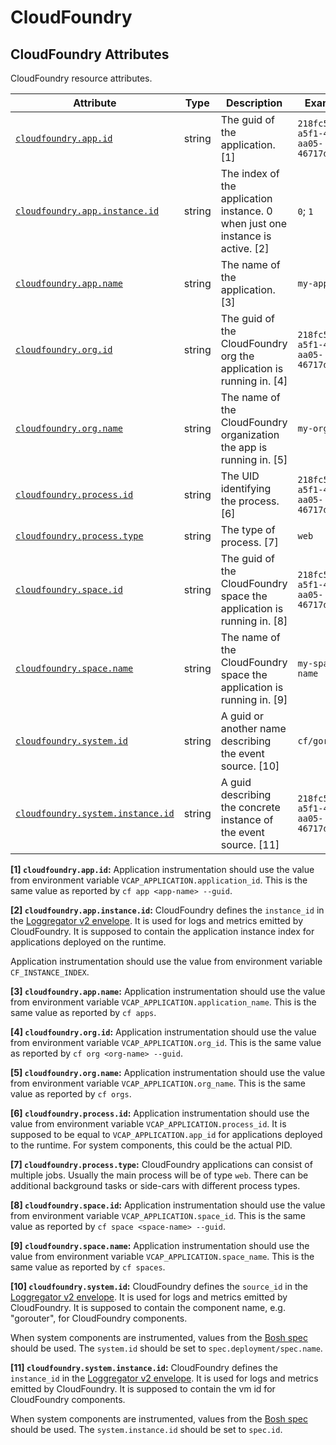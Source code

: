 <!--- Hugo front matter used to generate the website version of this page:
--->

<!-- NOTE: THIS FILE IS AUTOGENERATED. DO NOT EDIT BY HAND. -->
<!-- see templates/registry/markdown/attribute_namespace.md.j2 -->

# CloudFoundry

## CloudFoundry Attributes

CloudFoundry resource attributes.

| Attribute | Type | Description | Examples | Stability |
|---|---|---|---|---|
| <a id="cloudfoundry-app-id" href="#cloudfoundry-app-id">`cloudfoundry.app.id`</a> | string | The guid of the application. [1] | `218fc5a9-a5f1-4b54-aa05-46717d0ab26d` | ![Experimental](https://img.shields.io/badge/-experimental-blue) |
| <a id="cloudfoundry-app-instance-id" href="#cloudfoundry-app-instance-id">`cloudfoundry.app.instance.id`</a> | string | The index of the application instance. 0 when just one instance is active. [2] | `0`; `1` | ![Experimental](https://img.shields.io/badge/-experimental-blue) |
| <a id="cloudfoundry-app-name" href="#cloudfoundry-app-name">`cloudfoundry.app.name`</a> | string | The name of the application. [3] | `my-app-name` | ![Experimental](https://img.shields.io/badge/-experimental-blue) |
| <a id="cloudfoundry-org-id" href="#cloudfoundry-org-id">`cloudfoundry.org.id`</a> | string | The guid of the CloudFoundry org the application is running in. [4] | `218fc5a9-a5f1-4b54-aa05-46717d0ab26d` | ![Experimental](https://img.shields.io/badge/-experimental-blue) |
| <a id="cloudfoundry-org-name" href="#cloudfoundry-org-name">`cloudfoundry.org.name`</a> | string | The name of the CloudFoundry organization the app is running in. [5] | `my-org-name` | ![Experimental](https://img.shields.io/badge/-experimental-blue) |
| <a id="cloudfoundry-process-id" href="#cloudfoundry-process-id">`cloudfoundry.process.id`</a> | string | The UID identifying the process. [6] | `218fc5a9-a5f1-4b54-aa05-46717d0ab26d` | ![Experimental](https://img.shields.io/badge/-experimental-blue) |
| <a id="cloudfoundry-process-type" href="#cloudfoundry-process-type">`cloudfoundry.process.type`</a> | string | The type of process. [7] | `web` | ![Experimental](https://img.shields.io/badge/-experimental-blue) |
| <a id="cloudfoundry-space-id" href="#cloudfoundry-space-id">`cloudfoundry.space.id`</a> | string | The guid of the CloudFoundry space the application is running in. [8] | `218fc5a9-a5f1-4b54-aa05-46717d0ab26d` | ![Experimental](https://img.shields.io/badge/-experimental-blue) |
| <a id="cloudfoundry-space-name" href="#cloudfoundry-space-name">`cloudfoundry.space.name`</a> | string | The name of the CloudFoundry space the application is running in. [9] | `my-space-name` | ![Experimental](https://img.shields.io/badge/-experimental-blue) |
| <a id="cloudfoundry-system-id" href="#cloudfoundry-system-id">`cloudfoundry.system.id`</a> | string | A guid or another name describing the event source. [10] | `cf/gorouter` | ![Experimental](https://img.shields.io/badge/-experimental-blue) |
| <a id="cloudfoundry-system-instance-id" href="#cloudfoundry-system-instance-id">`cloudfoundry.system.instance.id`</a> | string | A guid describing the concrete instance of the event source. [11] | `218fc5a9-a5f1-4b54-aa05-46717d0ab26d` | ![Experimental](https://img.shields.io/badge/-experimental-blue) |

**[1] `cloudfoundry.app.id`:** Application instrumentation should use the value from environment
variable `VCAP_APPLICATION.application_id`. This is the same value as
reported by `cf app <app-name> --guid`.

**[2] `cloudfoundry.app.instance.id`:** CloudFoundry defines the `instance_id` in the [Loggregator v2 envelope](https://github.com/cloudfoundry/loggregator-api#v2-envelope).
It is used for logs and metrics emitted by CloudFoundry. It is
supposed to contain the application instance index for applications
deployed on the runtime.

Application instrumentation should use the value from environment
variable `CF_INSTANCE_INDEX`.

**[3] `cloudfoundry.app.name`:** Application instrumentation should use the value from environment
variable `VCAP_APPLICATION.application_name`. This is the same value
as reported by `cf apps`.

**[4] `cloudfoundry.org.id`:** Application instrumentation should use the value from environment
variable `VCAP_APPLICATION.org_id`. This is the same value as
reported by `cf org <org-name> --guid`.

**[5] `cloudfoundry.org.name`:** Application instrumentation should use the value from environment
variable `VCAP_APPLICATION.org_name`. This is the same value as
reported by `cf orgs`.

**[6] `cloudfoundry.process.id`:** Application instrumentation should use the value from environment
variable `VCAP_APPLICATION.process_id`. It is supposed to be equal to
`VCAP_APPLICATION.app_id` for applications deployed to the runtime.
For system components, this could be the actual PID.

**[7] `cloudfoundry.process.type`:** CloudFoundry applications can consist of multiple jobs. Usually the
main process will be of type `web`. There can be additional background
tasks or side-cars with different process types.

**[8] `cloudfoundry.space.id`:** Application instrumentation should use the value from environment
variable `VCAP_APPLICATION.space_id`. This is the same value as
reported by `cf space <space-name> --guid`.

**[9] `cloudfoundry.space.name`:** Application instrumentation should use the value from environment
variable `VCAP_APPLICATION.space_name`. This is the same value as
reported by `cf spaces`.

**[10] `cloudfoundry.system.id`:** CloudFoundry defines the `source_id` in the [Loggregator v2 envelope](https://github.com/cloudfoundry/loggregator-api#v2-envelope).
It is used for logs and metrics emitted by CloudFoundry. It is
supposed to contain the component name, e.g. "gorouter", for
CloudFoundry components.

When system components are instrumented, values from the
[Bosh spec](https://bosh.io/docs/jobs/#properties-spec)
should be used. The `system.id` should be set to
`spec.deployment/spec.name`.

**[11] `cloudfoundry.system.instance.id`:** CloudFoundry defines the `instance_id` in the [Loggregator v2 envelope](https://github.com/cloudfoundry/loggregator-api#v2-envelope).
It is used for logs and metrics emitted by CloudFoundry. It is
supposed to contain the vm id for CloudFoundry components.

When system components are instrumented, values from the
[Bosh spec](https://bosh.io/docs/jobs/#properties-spec)
should be used. The `system.instance.id` should be set to `spec.id`.
